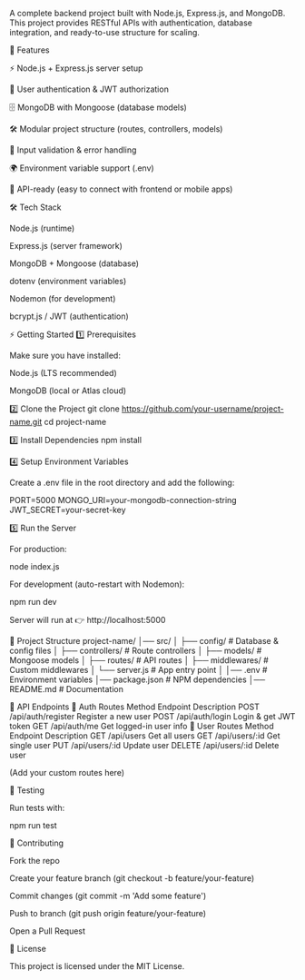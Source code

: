 A complete backend project built with Node.js, Express.js, and MongoDB.
This project provides RESTful APIs with authentication, database integration, and ready-to-use structure for scaling.

📌 Features

⚡ Node.js + Express.js server setup

🔑 User authentication & JWT authorization

🗄️ MongoDB with Mongoose (database models)

🛠️ Modular project structure (routes, controllers, models)

🧾 Input validation & error handling

🌍 Environment variable support (.env)

📡 API-ready (easy to connect with frontend or mobile apps)

🛠️ Tech Stack

Node.js (runtime)

Express.js (server framework)

MongoDB + Mongoose (database)

dotenv (environment variables)

Nodemon (for development)

bcrypt.js / JWT (authentication)

⚡ Getting Started
1️⃣ Prerequisites

Make sure you have installed:

Node.js
 (LTS recommended)

MongoDB
 (local or Atlas cloud)

2️⃣ Clone the Project
git clone https://github.com/your-username/project-name.git
cd project-name

3️⃣ Install Dependencies
npm install

4️⃣ Setup Environment Variables

Create a .env file in the root directory and add the following:

PORT=5000
MONGO_URI=your-mongodb-connection-string
JWT_SECRET=your-secret-key

5️⃣ Run the Server

For production:

node index.js


For development (auto-restart with Nodemon):

npm run dev


Server will run at 👉 http://localhost:5000

📂 Project Structure
project-name/
│── src/
│   ├── config/        # Database & config files
│   ├── controllers/   # Route controllers
│   ├── models/        # Mongoose models
│   ├── routes/        # API routes
│   ├── middlewares/   # Custom middlewares
│   └── server.js      # App entry point
│
│── .env               # Environment variables
│── package.json       # NPM dependencies
│── README.md          # Documentation

📡 API Endpoints
🔑 Auth Routes
Method	Endpoint	Description
POST	/api/auth/register	Register a new user
POST	/api/auth/login	Login & get JWT token
GET	/api/auth/me	Get logged-in user info
👤 User Routes
Method	Endpoint	Description
GET	/api/users	Get all users
GET	/api/users/:id	Get single user
PUT	/api/users/:id	Update user
DELETE	/api/users/:id	Delete user

(Add your custom routes here)

🧪 Testing

Run tests with:

npm run test

🤝 Contributing

Fork the repo

Create your feature branch (git checkout -b feature/your-feature)

Commit changes (git commit -m 'Add some feature')

Push to branch (git push origin feature/your-feature)

Open a Pull Request

📜 License

This project is licensed under the MIT License.